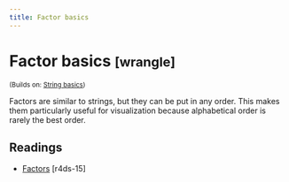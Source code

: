 ```yaml
---
title: Factor basics
---
```


<!-- Generated automatically from factor-basics.yml. Do not edit by hand -->

# Factor basics <small class='wrangle'>[wrangle]</small>
<small>(Builds on: [String basics](string-basics.md))</small>

Factors are similar to strings, but they can be put in any order. This
makes them particularly useful for visualization because alphabetical
order is rarely the best order.

## Readings

  * [Factors](http://r4ds.had.co.nz/factors.html) [r4ds-15]


